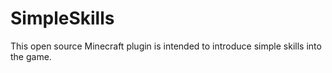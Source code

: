 # SimpleSkills
This open source Minecraft plugin is intended to introduce simple skills into the game.

